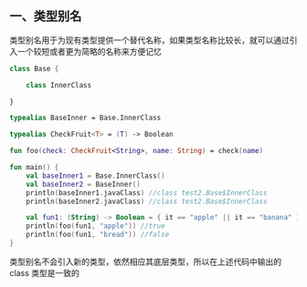 ## 一、类型别名

类型别名用于为现有类型提供一个替代名称，如果类型名称比较长，就可以通过引入一个较短或者更为简略的名称来方便记忆

```kotlin
class Base {

    class InnerClass

}

typealias BaseInner = Base.InnerClass

typealias CheckFruit<T> = (T) -> Boolean

fun foo(check: CheckFruit<String>, name: String) = check(name)

fun main() {
    val baseInner1 = Base.InnerClass()
    val baseInner2 = BaseInner()
    println(baseInner1.javaClass) //class test2.Base$InnerClass
    println(baseInner2.javaClass) //class test2.Base$InnerClass

    val fun1: (String) -> Boolean = { it == "apple" || it == "banana" }
    println(foo(fun1, "apple")) //true
    println(foo(fun1, "bread")) //false
}
```

类型别名不会引入新的类型，依然相应其底层类型，所以在上述代码中输出的 class 类型是一致的